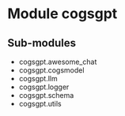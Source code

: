 Module cogsgpt
==============

Sub-modules
-----------
* cogsgpt.awesome_chat
* cogsgpt.cogsmodel
* cogsgpt.llm
* cogsgpt.logger
* cogsgpt.schema
* cogsgpt.utils
